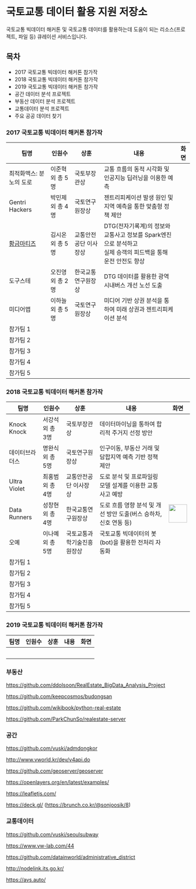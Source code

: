 # 국토교통 데이터 활용 지원 저장소

국토교통 빅데이터 해커톤 및 국토교통 데이터를 활용하는데 도움이 되는 리소스(프로젝트, 파일 등) 큐레이션 서비스입니다.

## 목차

- 2017 국토교통 빅데이터 해커톤 참가작
- 2018 국토교통 빅데이터 해커톤 참가작
- 2019 국토교통 빅데이터 해커톤 참가작
- 공간 데이터 분석 프로젝트
- 부동산 데이터 분석 프로젝트
- 교통데이터 분석 프로젝트
- 주요 공공 데이터 찾기

### 2017 국토교통 빅데이터 해커톤 참가작

| 팀명    | 인원수| 상훈 | 내용 | 화면 |
|-----------------|----------------|------------------------------|-----|------------|
| 최적화맥스: 분노의 도로 | 이준혁 외 총 5명 | 국토부장관상 | 교통 흐름의 동적 시각화 및<br>인공지능 딥러닝을 이용한 예측 |        |
| Gentri Hackers | 박민제 외 총 4명 | 국토연구원장상 | 젠트리피케이션 발생 원인 및<br>지역 예측을 통한 맞춤형 정책 제안 |        |
| [황금마티즈](https://github.com/fsinc2020/main/tree/master/Pages/2017%20%EA%B5%AD%ED%86%A0%EA%B5%90%ED%86%B5%20%EB%B9%85%EB%8D%B0%EC%9D%B4%ED%84%B0%20%ED%95%B4%EC%BB%A4%ED%86%A4%20%EC%B0%B8%EA%B0%80%EC%9E%91/molit_HAB-master) | 김시온 외 총 5명 | 교통안전공단 이사장상 | DTG(전자기록계)의 정보와<br>교통사고 정보를 Spark엔진으로 분석하고<br>실제 승객의 피드백을 통해 운전 안전도 향상 |        |
| 도구스테 | 오진영 외 총 2명 | 한국교통연구원장상 | DTG 데이터를 활용한 광역 시내버스 개선 노선 도출 |        |
| 미디어맵 | 이하늘 외 총 5명 | 국토연구원장상 | 미디어 기반 상권 분석을 통하여 미래 상권과 젠트리피케이션 분석 |        |
| 참가팀 1 |  |  |  |       |
| 참가팀 2 |  |  |  |       |
| 참가팀 3 |  |  |  |       |
| 참가팀 4 |  |  |  |       |
| 참가팀 5 |  |  |  |       |

### 2018 국토교통 빅데이터 해커톤 참가작

| 팀명    | 인원수| 상훈 | 내용 | 화면 |
|---------|-------|------|-----|------------|
| Knock Knock | 서강석 외 총 3명 | 국토부장관상 | 데이터마이닝을 통하여 합리적 주거지 선정 방안 |       |
| 데이터브라더스 | 명완식 외 총 5명 | 국토연구원장상 | 인구이동, 부동산 거래 및 담합지역 예측 기반 정책 제안 |       |
| Ultra Violet | 최홍범 외 총 4명 | 교통안전공단 이사장상 | 도로 분석 및 프로파일링 모델 설계를 이용한 교통사고 예방 |      |
| Data Runners | 성창현 외 총 4명 | 한국교통연구원장상 | 도로 흐름 영향 분석 및 개선 방안 도출(버스 승하차, 신호 연동 등) | <img src="https://github.com/fsinc2020/main/blob/master/Pages/2018%20%EA%B5%AD%ED%86%A0%EA%B5%90%ED%86%B5%20%EB%B9%85%EB%8D%B0%EC%9D%B4%ED%84%B0%20%ED%95%B4%EC%BB%A4%ED%86%A4%20%EC%B0%B8%EA%B0%80%EC%9E%91/2018_molit_dataRunners-master/dataRunners.png" width="50">     |
| 오예 | 이나예 외 총 5명 | 국토교통과학기술진흥원장상 | 국토교통 빅데이터의 봇(bot)을 활용한 전처리 자동화 |      |
| 참가팀 1 |  |  |  |       |
| 참가팀 2 |  |  |  |       |
| 참가팀 3 |  |  |  |       |
| 참가팀 4 |  |  |  |       |
| 참가팀 5 |  |  |  |       |

### 2019 국토교통 빅데이터 해커톤 참가작

| 팀명    | 인원수| 상훈 | 내용 | 화면 |
|---------|-------|------|-----|------------|
|  |  |  |  |       |
|  |  |  |  |       |
|  |  |  |  |       |
|  |  |  |  |       |
|  |  |  |  |       |

### 부동산
https://github.com/ddolsoon/RealEstate_BigData_Analysis_Project

https://github.com/keepcosmos/budongsan

https://github.com/wikibook/python-real-estate

https://github.com/ParkChunSo/realestate-server


### 공간
https://github.com/vuski/admdongkor

http://www.vworld.kr/dev/v4api.do

https://github.com/geoserver/geoserver

https://openlayers.org/en/latest/examples/

https://leafletjs.com/

https://deck.gl/ (https://brunch.co.kr/@sonjoosik/8)

### 교통데이터
https://github.com/vuski/seoulsubway 

https://www.vw-lab.com/44 

https://github.com/datainworld/administrative_district 

http://nodelink.its.go.kr/ 

https://avs.auto/ 
